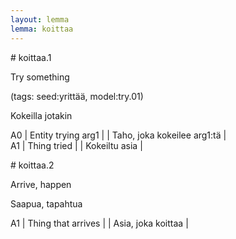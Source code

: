 ```yaml
---
layout: lemma
lemma: koittaa
---
```


<div class="sense">
# <span class="sensename">koittaa.1</span>

<span class="description">Try something</span>

(tags: seed:yrittää, model:try.01)

<span class="description">Kokeilla jotakin</span>



A0 | Entity trying arg1 |   | Taho, joka kokeilee arg1:tä |  
A1 | Thing tried |   | Kokeiltu asia |  

</div>

<div class="sense">
# <span class="sensename">koittaa.2</span>

<span class="description">Arrive, happen</span>

<span class="description">Saapua, tapahtua</span>

A1 | Thing that arrives |   | Asia, joka koittaa |  

</div>

